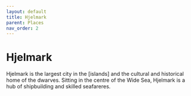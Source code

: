 ```yaml
---
layout: default
title: Hjelmark
parent: Places
nav_order: 2
---
```


# Hjelmark

Hjelmark is the largest city in the [islands] and the cultural and historical home of the dwarves. Sitting in the centre of the Wide Sea, Hjelmark is a hub of shipbuilding and skilled seafareres. 